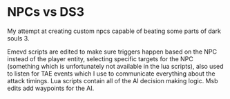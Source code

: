 # NPCs vs DS3
My attempt at creating custom npcs capable of beating some parts of dark souls 3.

Emevd scripts are edited to make sure triggers happen based on the NPC instead of the player entity, selecting specific targets for the NPC (something which is unfortunately not available in the lua scripts), also used to listen for TAE events which I use to communicate everything about the attack timings.
Lua scripts contain all of the AI decision making logic.
Msb edits add waypoints for the AI.

